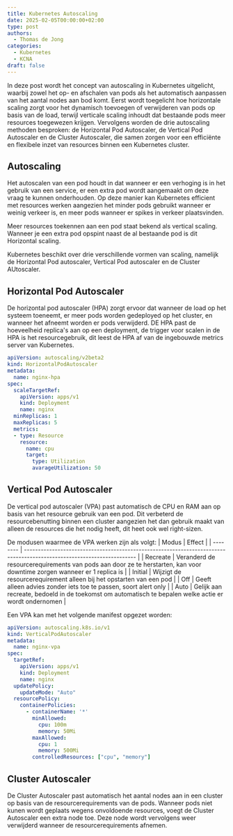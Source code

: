```yaml
---
title: Kubernetes Autoscaling
date: 2025-02-05T00:00:00+02:00
type: post
authors:
  - Thomas de Jong
categories: 
  - Kubernetes
  - KCNA 
draft: false
---
```

In deze post wordt het concept van autoscaling in Kubernetes uitgelicht, waarbij zowel het op- en afschalen van pods als het automatisch aanpassen van het aantal nodes aan bod komt. Eerst wordt toegelicht hoe horizontale scaling zorgt voor het dynamisch toevoegen of verwijderen van pods op basis van de load, terwijl verticale scaling inhoudt dat bestaande pods meer resources toegewezen krijgen. Vervolgens worden de drie autoscaling methoden besproken: de Horizontal Pod Autoscaler, de Vertical Pod Autoscaler en de Cluster Autoscaler, die samen zorgen voor een efficiënte en flexibele inzet van resources binnen een Kubernetes cluster.
<!--more-->
## Autoscaling
Het autoscalen van een pod houdt in dat wanneer er een verhoging is in het gebruik van een service, er een extra pod wordt aangemaakt om deze vraag te kunnen onderhouden. Op deze manier kan Kubernetes efficient met resources werken aangezien het minder pods gebruikt wanneer er weinig verkeer is, en meer pods wanneer er spikes in verkeer plaatsvinden. 

Meer resources toekennen aan een pod staat bekend als vertical scaling. Wanneer je een extra pod opspint naast de al bestaande pod is dit Horizontal scaling. 

Kubernetes beschikt over drie verschillende vormen van scaling, namelijk de Horizontal Pod autoscaler, Vertical Pod autoscaler en de Cluster AUtoscaler. 

## Horizontal Pod Autoscaler
De horizontal pod autoscaler (HPA) zorgt ervoor dat wanneer de load op het systeem toeneemt, er meer pods worden gedeployed op het cluster, en wanneer het afneemt worden er pods verwijderd. 
DE HPA past de hoeveelheid replica's aan op een deployment, de trigger voor scalen in de HPA is het resourcegebruik, dit leest de HPA af van de ingebouwde metrics server van Kubernetes.
```yaml 
apiVersion: autoscaling/v2beta2
kind: HorizontalPodAutoscaler
metadata:
  name: nginx-hpa 
spec:
  scaleTargetRef:
    apiVersion: apps/v1
    kind: Deployment
    name: nginx
  minReplicas: 1 
  maxReplicas: 5
  metrics:
  - type: Resource
    resource:
      name: cpu 
      target:
        type: Utilization
        avarageUtilization: 50
``` 

## Vertical Pod Autoscaler
De vertical pod autoscaler (VPA) past automatisch de CPU en RAM aan op basis van het resource gebruik van een pod. Dit verbeterd de resourcebenutting binnen een cluster aangezien het dan gebruik maakt van alleen de resources die het nodig heeft, dit heet ook wel right-sizen.

De modusen waarmee de VPA werken zijn als volgt: 
| Modus    | Effect                                                                                                                 | 
| -------- | ---------------------------------------------------------------------------------------------------------------------- |
| Recreate | Veranderd de resourcerequirements van pods aan door ze te herstarten, kan voor downtime zorgen wanneer er 1 replica is | 
| Initial  | Wijzigt de resourcerequirement alleen bij het opstarten van een pod                                                    |
| Off      | Geeft alleen advies zonder iets toe te passen, soort alert only                                                        | 
| Auto     | Gelijk aan recreate, bedoeld in de toekomst om automatisch te bepalen welke actie er wordt ondernomen                  | 

Een VPA kan met het volgende manifest opgezet worden: 
```yaml
apiVersion: autoscaling.k8s.io/v1
kind: VerticalPodAutoscaler
metadata:
  name: nginx-vpa
spec:
  targetRef: 
    apiVersion: apps/v1
    kind: Deployment
    name: nginx
  updatePolicy:
    updateMode: "Auto" 
  resourcePolicy:
    containerPolicies: 
      - containerName: '*'
        minAllowed:
          cpu: 100m 
          memory: 50Mi
        maxAllowed:
          cpu: 1
          memory: 500Mi
        controlledResources: ["cpu", "memory"]
``` 

## Cluster Autoscaler
De Cluster Autoscaler past automatisch het aantal nodes aan in een cluster op basis van de resourcerequirements van de pods. Wanneer pods niet kunen wordt geplaats wegens onvoldoende resources, voegt de Cluster Autoscaler een extra node toe. Deze node wordt vervolgens weer verwijderd wanneer de resourcerequirements afnemen. 